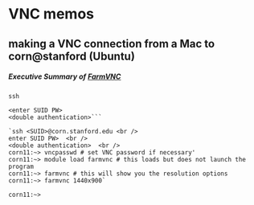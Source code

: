 # VNC memos

## making a VNC connection from a Mac to corn@stanford (Ubuntu)


##### Executive Summary of [FarmVNC](https://web.stanford.edu/group/farmshare/cgi-bin/wiki/index.php/FarmVNC)

```open terminal  
ssh 

<enter SUID PW>  
<double authentication>```

`ssh <SUID>@corn.stanford.edu <br /> 
enter SUID PW>  <br />
<double authentication>  <br />
corn11:~> vncpasswd # set VNC password if necessary'  
corn11:~> module load farmvnc # this loads but does not launch the program  
corn11:~> farmvnc # this will show you the resolution options  
corn11:~> farmvnc 1440x900`  

corn11:~>   
